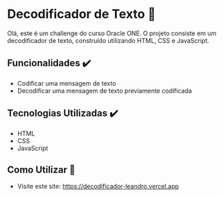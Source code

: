 # Decodificador de Texto 💎

Olá, este é um challenge do curso Oracle ONE. O projeto consiste em um decodificador de texto, construído utilizando HTML, CSS e JavaScript.

## Funcionalidades ✔️

- Codificar uma mensagem de texto
- Decodificar uma mensagem de texto previamente codificada

## Tecnologias Utilizadas ✔️

- HTML
- CSS
- JavaScript

## Como Utilizar 🚀

- Visite este site:
   https://decodificador-leandro.vercel.app
